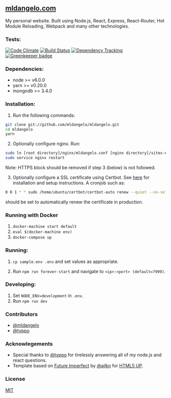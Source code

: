 ## [mldangelo.com](http://mldangelo.com)

My personal website. Built using Node.js, React, Express, React-Router, Hot Module Reloading, Webpack and many other technologies.

### Tests:
[![Code Climate](https://codeclimate.com/github/mldangelo/mldangelo/badges/gpa.svg)](https://codeclimate.com/github/mldangelo/mldangelo)
[![Build Status](https://travis-ci.org/mldangelo/mldangelo.svg?branch=master)](https://travis-ci.org/mldangelo/mldangelo)
[![Dependency Tracking](https://david-dm.org/mldangelo/mldangelo.svg)](https://david-dm.org/)
[![Greenkeeper badge](https://badges.greenkeeper.io/mldangelo/mldangelo.svg)](https://greenkeeper.io/)

### Dependencies:
* node >= v6.0.0
* yarn >= v0.20.0
* mongodb >= 3.4.0

### Installation:

1. Run the following commands:
  ```bash
  git clone git://github.com/mldangelo/mldangelo.git
  cd mldangelo
  yarn
  ```

2. Optionally configure nginx. Run:

  ```bash
  sudo ln [root directory]/nginx/mldangelo.conf [nginx directory]/sites-enabled/mldangelo.conf
  sudo service nginx restart
  ```
  Note: HTTPS block should be removed if step 3 (below) is not followed.

3. Optionally configure a SSL certificate using Certbot. See [here](https://certbot.eff.org/#ubuntutrusty-nginx)
for installation and setup instructions. A cronjob such as:

  ```bash
  0 0 1 * * sudo /home/ubuntu/certbot/certbot-auto renew --quiet --no-self-upgrade
  ```

  should be set to automatically renew the certificate in production.

### Running with Docker
1. `docker-machine start default`
2. `eval $(docker-machine env)`
3. `docker-compose up`

###  Running:

1. ``` cp sample.env .env ``` and set values as appropriate.

2. Run `npm run forever-start` and navigate to `<ip>:<port> (default=7999)`.

###  Developing:
1. Set `NODE_ENV=development` in `.env`.
2. Run `npm run dev`

### Contributors
- [@mldangelo](https://github.com/mldangelo)
- [@typpo](https://github/typpo)

### Acknowlegements
- Special thanks to [@typpo](https://github.com/typpo) for tirelessly answering all of my node.js and react questions.
- Template based on [Future Imperfect](https://html5up.net/future-imperfect) by [@ajlkn](https://github.com/ajlkn) for [HTML5 UP](html5up.net).

### License
[MIT](https://github.com/mldangelo/mldangelo/blob/master/LICENSE)
